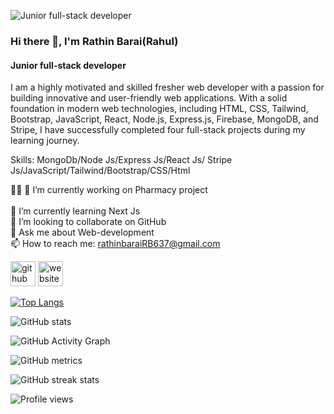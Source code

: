 ![Junior full-stack developer ](https://i.ibb.co/8b53c0s/1.jpg)
### Hi there 👋, I'm Rathin Barai(Rahul)
#### Junior full-stack developer 

I am a highly motivated and skilled fresher web developer with a passion for building innovative and user-friendly web applications. With a solid foundation in modern web technologies, including HTML, CSS, Tailwind, Bootstrap, JavaScript, React, Node.js, Express.js, Firebase, MongoDB, and Stripe, I have successfully completed four full-stack projects during my learning journey.

Skills: MongoDb/Node Js/Express Js/React Js/ Stripe Js/JavaScript/Tailwind/Bootstrap/CSS/Html

👨‍💻 🔭 I’m currently working on Pharmacy project  
<br/>
🌱 I’m currently learning Next Js 
<br/>
 👯 I’m looking to collaborate on GitHub 
 <br/>
💬 Ask me about Web-development 
<br/>
 📫 How to reach me: rathinbaraiRB637@gmail.com 


[<img src='https://cdn.jsdelivr.net/npm/simple-icons@3.0.1/icons/github.svg' alt='github' height='40'>](https://github.com/Rathin7)  [<img src='https://cdn.jsdelivr.net/npm/simple-icons@3.0.1/icons/icloud.svg' alt='website' height='40'>](https://rathin-barai-rahul-portfolio.netlify.app/)  

[![Top Langs](https://github-readme-stats.vercel.app/api/top-langs/?username=Rathin7)](https://github.com/anuraghazra/github-readme-stats)

![GitHub stats](https://github-readme-stats.vercel.app/api?username=Rathin7&show_icons=true)  

![GitHub Activity Graph](https://activity-graph.herokuapp.com/graph?username=Rathin7)  

![GitHub metrics](https://metrics.lecoq.io/Rathin7)  

![GitHub streak stats](https://streak-stats.demolab.com/?user=Rathin7)  

![Profile views](https://gpvc.arturio.dev/Rathin7)  
